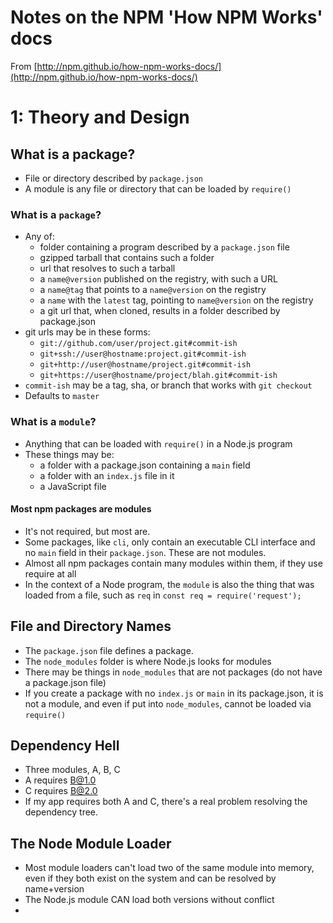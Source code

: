 # Notes on the NPM 'How NPM Works' docs

From [http://npm.github.io/how-npm-works-docs/](http://npm.github.io/how-npm-works-docs/)

# 1: Theory and Design

## What is a package?

* File or directory described by `package.json`
* A module is any file or directory that can be loaded by `require()`

### What is a `package`?

* Any of:
    * folder containing a program described by a `package.json` file
    * gzipped tarball that contains such a folder
    * url that resolves to such a tarball
    * a `name@version` published on the registry, with such a URL
    * a `name@tag` that points to a `name@version` on the registry
    * a `name` with the `latest` tag, pointing to `name@version` on the registry
    * a git url that, when cloned, results in a folder described by package.json
* git urls may be in these forms:
    * `git://github.com/user/project.git#commit-ish`
    * `git+ssh://user@hostname:project.git#commit-ish`
    * `git+http://user@hostname/project.git#commit-ish`
    * `git+https://user@hostname/project/blah.git#commit-ish`
* `commit-ish` may be a tag, sha, or branch that works with `git checkout`
* Defaults to `master`

### What is a `module`?

* Anything that can be loaded with `require()` in a Node.js program
* These things may be:
    * a folder with a package.json containing a `main` field
    * a folder with an `index.js` file in it
    * a JavaScript file

#### Most npm packages are modules

* It's not required, but most are.
* Some packages, like `cli`, only contain an executable CLI interface and no `main` field in their `package.json`. These are not modules.
* Almost all npm packages contain many modules within them, if they use require at all
* In the context of a Node program, the `module` is also the thing that was loaded from a file, such as `req` in `const req = require('request');`

## File and Directory Names

* The `package.json` file defines a package.
* The `node_modules` folder is where Node.js looks for modules
* There may be things in `node_modules` that are not packages (do not have a package.json file)
* If you create a package with no `index.js` or `main` in its package.json, it is not a module, and even if put into `node_modules`, cannot be loaded via `require()`

## Dependency Hell

* Three modules, A, B, C
* A requires B@1.0
* C requires B@2.0
* If my app requires both A and C, there's a real problem resolving the dependency tree.

## The Node Module Loader

* Most module loaders can't load two of the same module into memory, even if they both exist on the system and can be resolved by name+version
* The Node.js module CAN load both versions without conflict
* 

